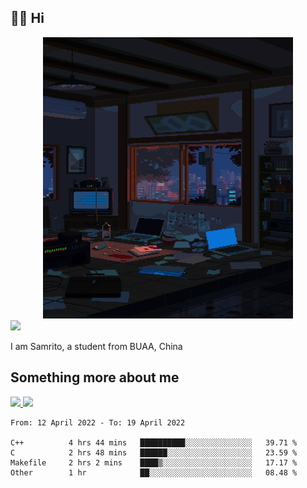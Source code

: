 ## 👋🏻 Hi

<div align="center">
<img alt="GIF" src="https://github.com/xiangsam/xiangsam/blob/271390e4ab50820a4594e3cb94b7ffaa6293de72/0_0EUAvTumWsRa2k6F.gif" width=400 height=450/>
</div>

<a href="https://github.com/xiangsam">
  <img src="https://komarev.com/ghpvc/?username=xiangsam&style=flat-square" />
</a>

I am Samrito, a student from BUAA, China


## Something more about me
<a href="https://github.com/xiangsam">
  <img src="https://github-readme-stats.vercel.app/api?username=xiangsam&show_icons=true&hide_border=true" />
</a>


<a href="https://github.com/xiangsam">
  <img src="https://github-readme-stats.vercel.app/api/top-langs/?username=xiangsam&layout=compact" />
</a>

<!--START_SECTION:waka-->

```text
From: 12 April 2022 - To: 19 April 2022

C++          4 hrs 44 mins   ██████████░░░░░░░░░░░░░░░   39.71 %
C            2 hrs 48 mins   ██████░░░░░░░░░░░░░░░░░░░   23.59 %
Makefile     2 hrs 2 mins    ████▒░░░░░░░░░░░░░░░░░░░░   17.17 %
Other        1 hr            ██░░░░░░░░░░░░░░░░░░░░░░░   08.48 %
```

<!--END_SECTION:waka-->

<!---
xiangsam/xiangsam is a ✨ special ✨ repository because its `README.md` (this file) appears on your GitHub profile.
You can click the Preview link to take a look at your changes.
--->
